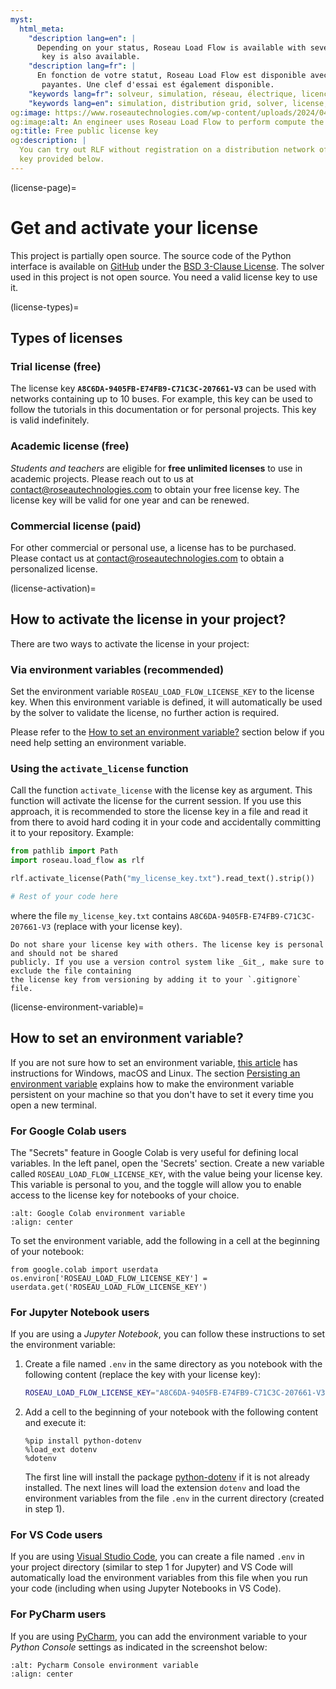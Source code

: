 ```yaml
---
myst:
  html_meta:
    "description lang=en": |
      Depending on your status, Roseau Load Flow is available with several types of free or paid licenses. A trial
       key is also available.
    "description lang=fr": |
      En fonction de votre statut, Roseau Load Flow est disponible avec plusieurs types de licences gratuites ou
       payantes. Une clef d'essai est également disponible.
    "keywords lang=fr": solveur, simulation, réseau, électrique, licence, open-source, gratuit, essai
    "keywords lang=en": simulation, distribution grid, solver, license, open-source, free, test
og:image: https://www.roseautechnologies.com/wp-content/uploads/2024/04/DSCF0265-scaled.webp
og:image:alt: An engineer uses Roseau Load Flow to perform compute the electric state of a MV/LV transformer
og:title: Free public license key
og:description: |
  You can try out RLF without registration on a distribution network of up to ten nodes by using the public license
  key provided below.
---
```


(license-page)=

# Get and activate your license

This project is partially open source. The source code of the Python interface is available on
[GitHub](https://github.com/RoseauTechnologies/Roseau_Load_Flow) under the
[BSD 3-Clause License](https://github.com/RoseauTechnologies/Roseau_Load_Flow/blob/main/LICENSE.md).
The solver used in this project is not open source. You need a valid license key to use it.

(license-types)=

## Types of licenses

### Trial license (free)

The license key **`A8C6DA-9405FB-E74FB9-C71C3C-207661-V3`** can be used with networks containing up
to 10 buses. For example, this key can be used to follow the tutorials in this documentation or for
personal projects. This key is valid indefinitely.

### Academic license (free)

_Students and teachers_ are eligible for **free unlimited licenses** to use in academic projects.
Please reach out to us at [contact@roseautechnologies.com](mailto:contact@roseautechnologies.com) to
obtain your free license key. The license key will be valid for one year and can be renewed.

### Commercial license (paid)

For other commercial or personal use, a license has to be purchased. Please contact us at
[contact@roseautechnologies.com](mailto:contact@roseautechnologies.com) to obtain a personalized
license.

(license-activation)=

## How to activate the license in your project?

There are two ways to activate the license in your project:

### Via environment variables (recommended)

Set the environment variable `ROSEAU_LOAD_FLOW_LICENSE_KEY` to the license key. When this environment
variable is defined, it will automatically be used by the solver to validate the license, no further
action is required.

Please refer to the [How to set an environment variable?](license-environment-variable) section below
if you need help setting an environment variable.

### Using the `activate_license` function

Call the function `activate_license` with the license key as argument. This function will activate
the license for the current session. If you use this approach, it is recommended to store the
license key in a file and read it from there to avoid hard coding it in your code and accidentally
committing it to your repository. Example:

```python
from pathlib import Path
import roseau.load_flow as rlf

rlf.activate_license(Path("my_license_key.txt").read_text().strip())

# Rest of your code here
```

where the file `my_license_key.txt` contains `A8C6DA-9405FB-E74FB9-C71C3C-207661-V3` (replace
with your license key).

```{important}
Do not share your license key with others. The license key is personal and should not be shared
publicly. If you use a version control system like _Git_, make sure to exclude the file containing
the license key from versioning by adding it to your `.gitignore` file.
```

(license-environment-variable)=

## How to set an environment variable?

If you are not sure how to set an environment variable, [this article](https://www.bitecode.dev/p/environment-variables-for-beginners)
has instructions for Windows, macOS and Linux. The section [Persisting an environment variable](https://www.bitecode.dev/i/121864947/persisting-an-environment-variable)
explains how to make the environment variable persistent on your machine so that you don't have to
set it every time you open a new terminal.

### For Google Colab users

The "Secrets" feature in Google Colab is very useful for defining local variables. In the left panel, open the 'Secrets' section. Create a new variable called `ROSEAU_LOAD_FLOW_LICENSE_KEY`, with the value being your license key. This variable is personal to you, and the toggle will allow you to enable access to the license key for notebooks of your choice.

```{image} /_static/2024_09_16_Google_Colab_Environment_Variable.png
:alt: Google Colab environment variable
:align: center
```

To set the environment variable, add the following in a cell at the beginning of your notebook:

```
from google.colab import userdata
os.environ['ROSEAU_LOAD_FLOW_LICENSE_KEY'] = userdata.get('ROSEAU_LOAD_FLOW_LICENSE_KEY')
```

### For Jupyter Notebook users

If you are using a _Jupyter Notebook_, you can follow these instructions to set the environment
variable:

1. Create a file named `.env` in the same directory as you notebook with the following content
   (replace the key with your license key):
   ```bash
   ROSEAU_LOAD_FLOW_LICENSE_KEY="A8C6DA-9405FB-E74FB9-C71C3C-207661-V3"
   ```
2. Add a cell to the beginning of your notebook with the following content and execute it:
   ```ipython3
   %pip install python-dotenv
   %load_ext dotenv
   %dotenv
   ```
   The first line will install the package [python-dotenv](https://pypi.org/project/python-dotenv/)
   if it is not already installed. The next lines will load the extension `dotenv` and load the
   environment variables from the file `.env` in the current directory (created in step 1).

### For VS Code users

If you are using [Visual Studio Code](https://code.visualstudio.com/), you can create a file named
`.env` in your project directory (similar to step 1 for Jupyter) and VS Code will automatically
load the environment variables from this file when you run your code (including when using Jupyter
Notebooks in VS Code).

### For PyCharm users

If you are using [PyCharm](https://www.jetbrains.com/pycharm/), you can add the environment variable
to your _Python Console_ settings as indicated in the screenshot below:

```{image} /_static/2024_01_12_Pycharm_Console_Environment_Variable.png
:alt: Pycharm Console environment variable
:align: center
```
